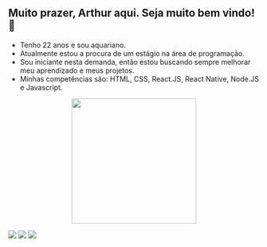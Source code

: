 ## Muito prazer, Arthur aqui. Seja muito bem vindo! 👋

- Tenho 22 anos e sou aquariano. 
- Atualmente estou a procura de um estágio na área de programação.
- Sou iniciante nesta demanda, então estou buscando sempre melhorar meu aprendizado e meus projetos.
- Minhas competências são: HTML, CSS, React.JS, React Native, Node.JS e Javascript.



<p align="center">
  <img width="250" src="https://media.giphy.com/media/jIgXf4hgbHCeKiXpvt/giphy.gif">
</p>

<div> 
  <a href="https://instagram.com/arthur_nocetti" target="_blank"><img src="https://img.shields.io/badge/-Instagram-%23E4405F?style=for-the-badge&logo=instagram&logoColor=white" target="_blank"></a>
  <a href = "mailto:arthur.fb.nocetti@gmail.com"><img src="https://img.shields.io/badge/-Gmail-%23333?style=for-the-badge&logo=gmail&logoColor=white" target="_blank"></a>
  <a href="https://www.linkedin.com/in/arthur-nocetti-272015220/" target="_blank"><img src="https://img.shields.io/badge/-LinkedIn-%230077B5?style=for-the-badge&logo=linkedin&logoColor=white" target="_blank"></a>
